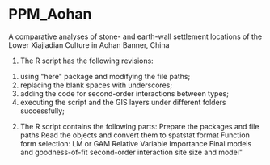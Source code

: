 # PPM_Aohan
A comparative analyses of stone- and earth-wall settlement locations of the Lower Xiajiadian Culture in Aohan Banner, China
1. The R script has the following revisions:
1) using "here" package and modifying the file paths;
2) replacing the blank spaces with underscores;
3) adding the code for second-order interactions between types;
4) executing the script and the GIS layers under different folders successfully;

2. The R script contains the following parts:
Prepare the packages and file paths
Read the objects and convert them to spatstat format
Function form selection: LM or GAM
Relative Variable Importance
Final models and goodness-of-fit
second-order interaction
site size and model"
